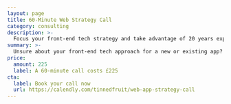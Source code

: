 ```yaml
---
layout: page
title: 60-Minute Web Strategy Call
category: consulting
description: >-
  Focus your front-end tech strategy and take advantage of 20 years experience with this 60-minute call
summary: >-
  Unsure about your front-end tech approach for a new or existing app? Confused by the wealth of choice in front-end technologies? I can help focus your thinking with this strategy call. We'll discuss your situation and develop a brief roadmap or recommendations. You'll receive a recording of the call and an email summary. 
price: 
  amount: 225
  label: A 60-minute call costs £225
cta:
  label: Book your call now
  url: https://calendly.com/tinnedfruit/web-app-strategy-call
---
```

